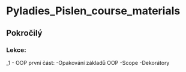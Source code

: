 # Pyladies_Pislen_course_materials

## Pokročilý
### Lekce:
_1 - OOP první část:
-Opakování základů OOP
-Scope
-Dekorátory
